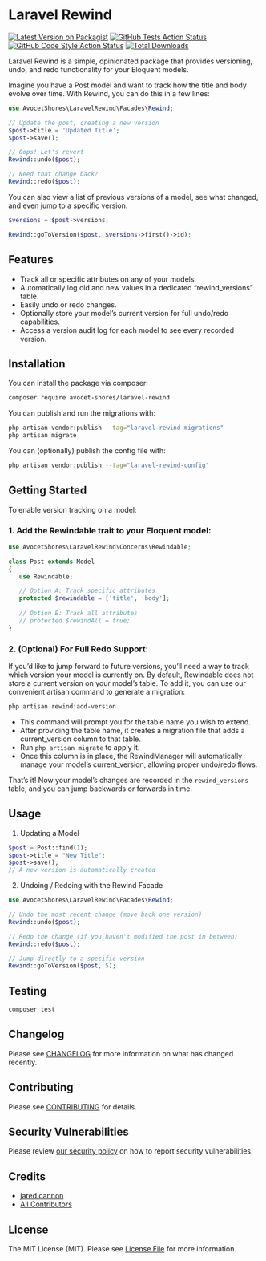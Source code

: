 # Laravel Rewind

[![Latest Version on Packagist](https://img.shields.io/packagist/v/avocet-shores/laravel-rewind.svg?style=flat-square)](https://packagist.org/packages/avocet-shores/laravel-rewind)
[![GitHub Tests Action Status](https://img.shields.io/github/actions/workflow/status/avocet-shores/laravel-rewind/run-tests.yml?branch=main&label=tests&style=flat-square)](https://github.com/avocet-shores/laravel-rewind/actions?query=workflow%3Arun-tests+branch%3Amain)
[![GitHub Code Style Action Status](https://img.shields.io/github/actions/workflow/status/avocet-shores/laravel-rewind/fix-php-code-style-issues.yml?branch=main&label=code%20style&style=flat-square)](https://github.com/avocet-shores/laravel-rewind/actions?query=workflow%3A"Fix+PHP+code+style+issues"+branch%3Amain)
[![Total Downloads](https://img.shields.io/packagist/dt/avocet-shores/laravel-rewind.svg?style=flat-square)](https://packagist.org/packages/avocet-shores/laravel-rewind)

Laravel Rewind is a simple, opinionated package that provides versioning, undo, and redo functionality for your 
Eloquent models.

Imagine you have a Post model and want to track how the title and body evolve over time. With Rewind, you can do this in a few lines:

```php
use AvocetShores\LaravelRewind\Facades\Rewind;

// Update the post, creating a new version
$post->title = 'Updated Title';
$post->save();

// Oops! Let's revert
Rewind::undo($post);

// Need that change back?
Rewind::redo($post);
```

You can also view a list of previous versions of a model, see what changed, and even jump to a specific version.

```php
$versions = $post->versions;

Rewind::goToVersion($post, $versions->first()->id);
```

## Features

- Track all or specific attributes on any of your models.
- Automatically log old and new values in a dedicated “rewind_versions” table.
- Easily undo or redo changes.
- Optionally store your model’s current version for full undo/redo capabilities.
- Access a version audit log for each model to see every recorded version.

## Installation

You can install the package via composer:

```bash
composer require avocet-shores/laravel-rewind
```

You can publish and run the migrations with:

```bash
php artisan vendor:publish --tag="laravel-rewind-migrations"
php artisan migrate
```

You can (optionally) publish the config file with:

```bash
php artisan vendor:publish --tag="laravel-rewind-config"
```

## Getting Started

To enable version tracking on a model:

### 1. Add the Rewindable trait to your Eloquent model:

```php
use AvocetShores\LaravelRewind\Concerns\Rewindable;

class Post extends Model
{
   use Rewindable;

   // Option A: Track specific attributes
   protected $rewindable = ['title', 'body'];
   
   // Option B: Track all attributes
   // protected $rewindAll = true;
}
```

### 2. (Optional) For Full Redo Support:

If you’d like to jump forward to future versions, you’ll need a way to track which version your model is 
currently on. By default, Rewindable does not store a current version on your model’s table. To add it, you can use our 
convenient artisan command to generate a migration:

```bash
php artisan rewind:add-version
```

- This command will prompt you for the table name you wish to extend.  
- After providing the table name, it creates a migration file that adds a current_version column to that table.
- Run `php artisan migrate` to apply it.  
- Once this column is in place, the RewindManager will automatically manage your model’s current_version, allowing 
  proper undo/redo flows.

That’s it! Now your model’s changes are recorded in the `rewind_versions` table, and you can jump backwards or forwards in time.

## Usage

1. Updating a Model

```php
$post = Post::find(1);
$post->title = "New Title";
$post->save();  
// A new version is automatically created
```

2. Undoing / Redoing with the Rewind Facade

```php
use AvocetShores\LaravelRewind\Facades\Rewind;

// Undo the most recent change (move back one version)
Rewind::undo($post);

// Redo the change (if you haven't modified the post in between)
Rewind::redo($post);

// Jump directly to a specific version
Rewind::goToVersion($post, 5);
```

## Testing

```bash
composer test
```

## Changelog

Please see [CHANGELOG](CHANGELOG.md) for more information on what has changed recently.

## Contributing

Please see [CONTRIBUTING](CONTRIBUTING.md) for details.

## Security Vulnerabilities

Please review [our security policy](../../security/policy) on how to report security vulnerabilities.

## Credits

- [jared.cannon](https://github.com/jared-cannon)
- [All Contributors](../../contributors)

## License

The MIT License (MIT). Please see [License File](LICENSE.md) for more information.
